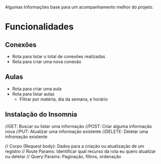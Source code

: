 Algumas Informações base para um acompanhamento melhor do projeto.

# Funcionalidades

## Conexões

- Rota para listar o total de conexões realizadas
- Rota para criar uma nova conexão

## Aulas

- Rota para criar uma aula
- Rota para listar aulas
  - Filtrar por matéria, dia da semana, e horário


## Instalação do Insomnia 

//GET: Buscar ou listar uma informação
//POST: Criar alguma informação nova
//PUT: Atualizar uma informação existente
//DELETE: Deletar uma infromação existente

// Corpo {Request body}: Dados para a criação ou atualização de um registro
// Route Params: Identificar qual recurso da rota eu quero atualizar ou deletar
// Query Params: Paginação, filtros, ordenação
